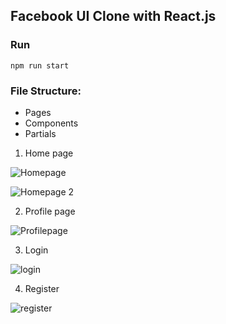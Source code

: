 ## Facebook UI Clone with React.js

### Run

`npm run start`

### File Structure:

 + Pages
 + Components
 + Partials

1. Home page

![Homepage](https://user-images.githubusercontent.com/101933251/188287305-da1c47b9-650c-4fd3-b04e-7d28aa8a7a25.JPG)

![Homepage 2](https://user-images.githubusercontent.com/101933251/188287307-fc9d9cf3-668d-4210-bd24-e2552b7bbc57.JPG)

2. Profile page

![Profilepage](https://user-images.githubusercontent.com/101933251/188287312-d59ec814-087f-43b1-a84b-40add7461f33.JPG)

3. Login

![login](https://user-images.githubusercontent.com/101933251/188287326-7efdec94-b8cd-4c6d-b1ef-04c56f01c00c.JPG)

4. Register

![register](https://user-images.githubusercontent.com/101933251/188287321-f4adbd3a-db54-4cfe-a5d1-a97fcad11fe0.JPG)


